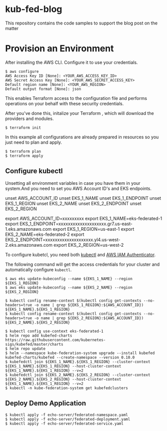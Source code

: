 # kub-fed-blog
This repository contains the code samples to support the blog post on the matter

# Provision an Environment

After installing the AWS CLI. Configure it to use your credentials.

```shell
$ aws configure
AWS Access Key ID [None]: <YOUR_AWS_ACCESS_KEY_ID>
AWS Secret Access Key [None]: <YOUR_AWS_SECRET_ACCESS_KEY>
Default region name [None]: <YOUR_AWS_REGION>
Default output format [None]: json
```

This enables Terraform access to the configuration file and performs operations on your behalf with these security credentials.

After you've done this, initalize your Terraform , which will download 
the providers and modules.

```shell
$ terraform init
```

In this example all configurations are already prepared in resources so you just need to plan and apply.

```shell
$ terraform plan
$ terraform apply 
```

## Configure kubectl

Unsetting all environment variables in case you have them in your system.And you need to set you AWS Account ID's and EKS endpoints.

unset AWS_ACCOUNT_ID
unset EKS_1_NAME
unset EKS_1_ENDPOINT
unset EKS_1_REGION
unset EKS_2_NAME
unset EKS_2_ENDPOINT
unset EKS_2_REGION

export AWS_ACCOUNT_ID=xxxxxxxxx
export EKS_1_NAME=eks-federated-1
export EKS_1_ENDPOINT=xxxxxxxxxxxxxxxxxxxx.gr7.us-east-1.eks.amazonaws.com
export EKS_1_REGION=us-east-1
export EKS_2_NAME=eks-federated-2
export EKS_2_ENDPOINT=xxxxxxxxxxxxxxxxxxxx.yl4.us-west-2.eks.amazonaws.com
export EKS_2_REGION=us-west-2

To configure kubetcl, you need both [kubectl](https://kubernetes.io/docs/tasks/tools/install-kubectl/) and [AWS IAM Authenticator](https://docs.aws.amazon.com/eks/latest/userguide/install-aws-iam-authenticator.html).

The following command will get the access credentials for your cluster and automatically
configure `kubectl`.

```shell
$ aws eks update-kubeconfig --name ${EKS_1_NAME} --region ${EKS_1_REGION}
$ aws eks update-kubeconfig --name ${EKS_2_NAME} --region ${EKS_2_REGION}
```

```shell
$ kubectl config rename-context $(kubectl config get-contexts --no-headers=true -o name | grep ${EKS_1_REGION}:${AWS_ACCOUNT_ID}) ${EKS_1_NAME}.${EKS_1_REGION}
$ kubectl config rename-context $(kubectl config get-contexts --no-headers=true -o name | grep ${EKS_2_REGION}:${AWS_ACCOUNT_ID}) ${EKS_2_NAME}.${EKS_2_REGION}
```

```shell
$ kubectl config use-context eks-federated-1
$ helm repo add kubefed-charts https://raw.githubusercontent.com/kubernetes-sigs/kubefed/master/charts
$ helm repo update
$ helm --namespace kube-federation-system upgrade --install kubefed kubefed-charts/kubefed --create-namespace --version 0.10.0
$ kubefedctl join ${EKS_1_NAME}.${EKS_1_REGION} --cluster-context ${EKS_1_NAME}.${EKS_1_REGION} --host-cluster-context ${EKS_1_NAME}.${EKS_1_REGION} --v=2 
$ kubefedctl join ${EKS_2_NAME}.${EKS_2_REGION} --cluster-context ${EKS_2_NAME}.${EKS_2_REGION} --host-cluster-context ${EKS_1_NAME}.${EKS_1_REGION} --v=2 
$ kubectl -n kube-federation-system get kubefedclusters
```

## Deploy Demo Application

```shell
$ kubectl apply -f echo-server/federated-namespace.yaml
$ kubectl apply -f echo-server/federated-deployment.yaml
$ kubectl apply -f echo-server/federated-service.yaml
```
